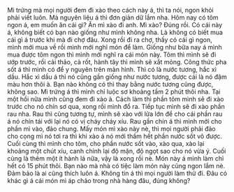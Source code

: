 Mì trứng mà mọi người đem đi xào theo cách này á, thì ta nói, ngon khỏi phải viết luôn. Mà nguyên liệu á thì đơn giản dữ lắm nha. Hôm nay có tôm ngon á, em muốn ăn cái gì? Ăn mì xào đi anh. Mì xào? Đúng rồi. Có cái này á, không biết có bạn nào giống như mình không nha. Là không có biết mua cái gì á trước khi mà đi chợ đâu. Xong rồi đi ra chợ, thấy có cái gì ngon, mình mới mua về rồi mình mới nghĩ món để làm. Giống như bữa nay á mình mua được tôm ngon thì mình mới nghĩ ra cái món này. Tôm thì mình sẽ đi ướp trước, rồi cải thảo, cà rốt, hành tây thì mình sẽ xắt mỏng. Công thức pha sốt á thì mình có để y nguyên trên màn hình. Thì có là nước tương, hắc xì dầu. Hắc xì dầu á thì nó cũng gần giống như nước tương, được cái là nó đậm màu hơn thôi à. Bạn nào không có thì thay bằng nước tương cũng được, không sao. Mì trứng á thì mình chỉ luộc sơ khoảng tầm 2 phút thôi nha. Tại một hồi nữa mình cũng đem đi xào à. Cách làm thì phần tôm mình sẽ đi xào trước cho nó chín sơ qua, xong rồi mình đổ ra. Tiếp tục mình sẽ đi xào phần rau nha. Rau thì cũng tương tự, mình sẽ xào với lửa lớn để cho cái phần rau á nó chín tái với lại nó có vị cháy cháy xíu. Rau gần chín á thì mình mới cho phần mì vào, đảo chung. Mấy món mì xào này nè, thì mọi người phải đảo cho cọng mì nó tơi ra thì khi xào á nó mới thấm hết phần nước sốt vô được. Cuối cùng thì mình cho tôm, cho phần nước sốt vào, xào qua, xào lại khoảng một chút xíu, canh chỉnh lại độ mặn, độ ngọt sao cho nó vừa ý. Cuối cùng là thêm một ít hành lá nữa, vậy là xong rồi nè. Món này á mình làm chỉ hết có 15 phút thôi. Bạn nào mà nhà có tiệc làm món này cũng ngon lắm nè. Đảm bảo là ai cũng thích luôn á. Không tin á thì mọi người làm thử đi. Đâu có khác gì á cái món mì áp chảo trong nhà hàng đâu, đúng không?